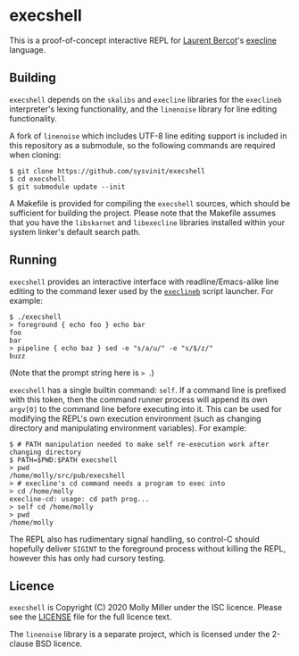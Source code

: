 # execshell

This is a proof-of-concept interactive REPL
for [Laurent Bercot](https://skarnet.org)'s
[execline](https://skarnet.org/software/execline) language.

## Building

`execshell` depends on the `skalibs` and `execline` libraries for the
`execlineb` interpreter's lexing functionality, and the `linenoise` library for
line editing functionality.

A fork of `linenoise` which includes UTF-8 line editing support is included
in this repository as a submodule, so the following commands are required when
cloning:

    $ git clone https://github.com/sysvinit/execshell
    $ cd execshell
    $ git submodule update --init

A Makefile is provided for compiling the `execshell` sources, which should be
sufficient for building the project. Please note that the Makefile assumes that
you have the `libskarnet` and `libexecline` libraries installed within your system
linker's default search path.

## Running

`execshell` provides an interactive interface with
readline/Emacs-alike line editing to the command lexer used by the
[`execlineb`](https://skarnet.org/software/execline/execlineb.html) script
launcher. For example:

    $ ./execshell
    > foreground { echo foo } echo bar
    foo
    bar
    > pipeline { echo baz } sed -e "s/a/u/" -e "s/$/z/"
    buzz

(Note that the prompt string here is `> `.)

`execshell` has a single builtin command: `self`. If a command line is
prefixed with this token, then the command runner process will append its own
`argv[0]` to the command line before executing into it. This can be used for
modifying the REPL's own execution environment (such as changing directory and
manipulating environment variables). For example:

    $ # PATH manipulation needed to make self re-execution work after changing directory
    $ PATH=$PWD:$PATH execshell
    > pwd
    /home/molly/src/pub/execshell
    > # execline's cd command needs a program to exec into
    > cd /home/molly
    execline-cd: usage: cd path prog...
    > self cd /home/molly
    > pwd
    /home/molly

The REPL also has rudimentary signal handling, so control-C should hopefully
deliver `SIGINT` to the foreground process without killing the REPL, however
this has only had cursory testing.

## Licence

`execshell` is Copyright (C) 2020 Molly Miller under the ISC licence. Please
see the [LICENSE](LICENSE) file for the full licence text.

The `linenoise` library is a separate project, which is licensed under the
2-clause BSD licence.

